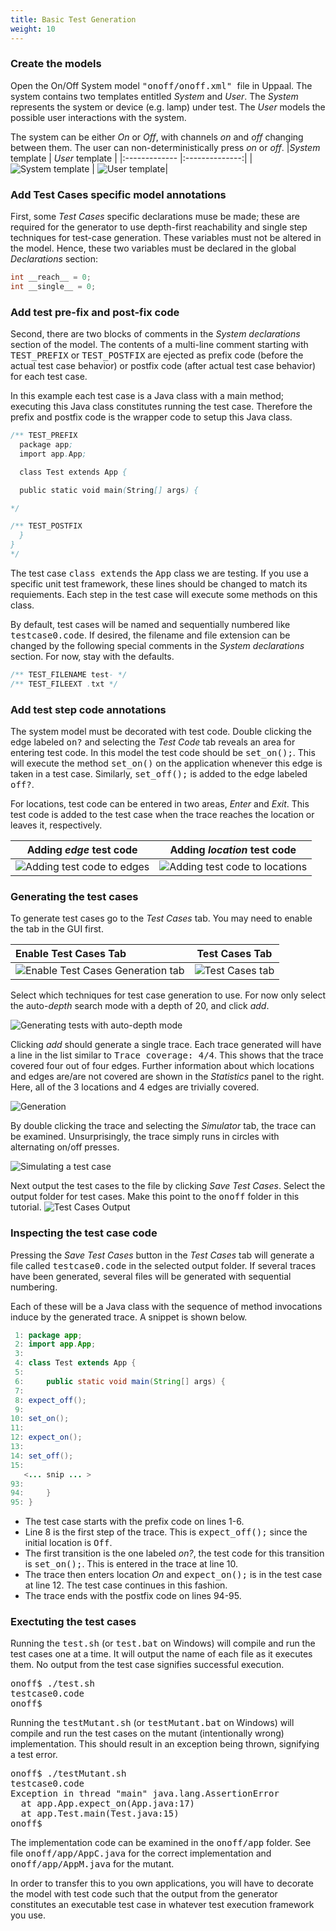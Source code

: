 ```yaml
---
title: Basic Test Generation
weight: 10
---
```


<!--
_Locations/channels_
_*TOOL MENU*_
<tt> code
 -->

<!-- Open the <a href="../onoff/onoff.xml">onoff.xml</a> file in Uppaal.  -->
### Create the models
Open the On/Off System model <tt> "onoff/onoff.xml" </tt> file in Uppaal. The system contains two templates entitled _System_ and _User_. The _System_ represents the system or device (e.g. lamp) under test. The _User_ models the possible user interactions with the system.

The system can be either _On_ or _Off_, with channels _on_ and _off_ changing between them. The user can non-deterministically press _on_ or _off_.
|_System_ template | _User_ template    |
|:------------- |:--------------:|
|![_System_ template](../img/System.jpg) | ![_User_ template](../img/User.jpg)|

<!-- ![_System_ template](/gui-reference/yggdrasil/Tutorial/System.jpg) -->

### Add Test Cases specific model annotations

First, some _*Test Cases*_ specific declarations muse be made; these are required for the generator to use depth-first reachability and single step techniques for test-case generation. These variables must not be altered in the model. Hence, these two variables must be declared in the global _*Declarations*_ section:
``` c
int __reach__ = 0;
int __single__ = 0;
```

### Add test pre-fix and post-fix code
Second, there are two blocks of comments in the _*System declarations*_ section of the model. The contents of a multi-line comment starting with <tt>TEST_PREFIX</tt> or <tt>TEST_POSTFIX</tt> are ejected as prefix code (before the actual test case behavior) or postfix code (after actual test case behavior) for each test case.

In this example each test case is a Java class with a main method; executing this Java class constitutes running the test case. Therefore the prefix and postfix code is the wrapper code to setup this Java class.
``` java
/** TEST_PREFIX
  package app;
  import app.App;

  class Test extends App {

  public static void main(String[] args) {

*/

/** TEST_POSTFIX
  }
}
*/
```

The test case <tt>class extends</tt> the <tt>App</tt> class we are testing. If you use a specific unit test framework, these lines should be changed to match its requiements. Each step in the test case will execute some methods on this class.

By default, test cases will be named and sequentially numbered like <tt>testcase0.code</tt>.
If desired, the filename and file extension can be changed by the following special comments in the _*System declarations*_ section. For now, stay with the defaults.
``` java
/** TEST_FILENAME test- */
/** TEST_FILEEXT .txt */
```

### Add test step code annotations
The system model must be decorated with test code. Double clicking the edge labeled <tt>on?</tt> and selecting the _*Test Code*_ tab reveals an area for entering test code. In this model the test code should be <tt>set_on();</tt>. This will execute the method <tt>set_on()</tt> on the application whenever this edge is taken in a test case. Similarly, <tt>set_off();</tt> is added to the edge labeled <tt>off?</tt>.

For locations, test code can be entered in two areas, _*Enter*_ and _*Exit*_. This test code is added to the test case when the trace reaches the location or leaves it, respectively.

|Adding _edge_ test code  | Adding _location_ test code   |
|:----------------------: |:-----------------------------:|
|![Adding test code to edges](../img/test-cases-edge-code-1.png)|![Adding test code to locations](../img/test-cases-location-code-1.png)|


### Generating the test cases

To generate test cases go to the _*Test Cases*_ tab. You may need to enable the tab in the GUI first.

|Enable Test Cases Tab               | Test Cases Tab              |
|:------------- |:-------------:|
|![Enable Test Cases Generation tab](../img/enable-test-cases-tab.png)|![Test Cases tab](../img/enabled-test-cases-tool-tab.png)|



Select which techniques for test case generation to use. For now only select the auto-_*depth*_ search mode with a depth of 20, and click _*add*_.

![Generating tests with auto-depth mode](../img/test-cases-generate-1-1.png)


Clicking _*add*_ should generate a single trace. Each trace generated will have a line in the list similar to <tt>Trace coverage: 4/4</tt>. This shows that the trace covered four out of four edges. Further information about which locations and edges are/are not covered are shown in the _*Statistics*_ panel to the right. Here, all of the 3 locations and 4 edges are trivially covered.

![Generation](../img/test-cases-coverage-1.png)

By double clicking the trace and selecting the _*Simulator*_ tab, the trace can be examined. Unsurprisingly, the trace simply runs in circles with alternating on/off presses.

![Simulating a test case](../img/test-cases-simulator-1.png)

Next output the test cases to the file by clicking *_Save Test Cases_*. Select the output folder for test cases. Make this point to the <tt>onoff</tt> folder in this tutorial.
![Test Cases Output](../img/test-cases-save-1.png)

### Inspecting the test case code

Pressing the _*Save Test Cases*_  button in the _*Test Cases*_ tab will generate a file called <tt>testcase0.code</tt> in the selected output folder. If several traces have been generated, several files will be generated with sequential numbering.

Each of these will be a Java class with the sequence of method invocations induce by the generated trace. A snippet is shown below.
``` java
 1: package app;
 2: import app.App;
 3:
 4: class Test extends App {
 5:
 6:     public static void main(String[] args) {
 7:
 8: expect_off();
 9:
10: set_on();
11:
12: expect_on();
13:
14: set_off();
15:
   <... snip ... >
93:
94:     }
95: }
```


- The test case starts with the prefix code on lines 1-6.
- Line 8 is the first step of the trace. This is <tt>expect_off();</tt> since the initial location is <tt>Off</tt>.
- The first transition is the one labeled _on?_, the test code for this transition is <tt>set_on();</tt>. This is entered in the trace at line 10.
- The trace then enters location _On_ and <tt>expect_on();</tt> is in the test case at line 12. The test case continues in this fashion.
- The trace ends with the postfix code on lines 94-95.

### Exectuting the test cases
Running the <tt>test.sh</tt> (or <tt>test.bat</tt> on Windows) will compile and run the test cases one at a time.
It will output the name of each file as it executes them.
No output from the test case signifies successful execution.
<pre>
onoff$ ./test.sh
testcase0.code
onoff$
</pre>

Running the <tt>testMutant.sh</tt> (or <tt>testMutant.bat</tt> on Windows) will compile and run the test cases on the mutant (intentionally wrong) implementation.
This should result in an exception being thrown, signifying a test error.
<pre>
onoff$ ./testMutant.sh
testcase0.code
Exception in thread "main" java.lang.AssertionError
  at app.App.expect_on(App.java:17)
  at app.Test.main(Test.java:15)
onoff$
</pre>

The implementation code can be examined in the <tt>onoff/app</tt> folder. See file <tt> onoff/app/AppC.java</tt> for the correct implementation and <tt> onoff/app/AppM.java</tt> for the mutant.

In order to transfer this to you own applications, you will have to decorate the model with test code such that the output from the generator constitutes an executable test case in whatever test execution framework you use.
